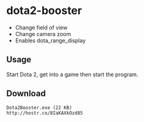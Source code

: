 dota2-booster
====================

* Change field of view
* Change camera zoom
* Enables dota_range_display

## Usage

Start Dota 2, get into a game then start the program.

## Download

    Dota2Booster.exe (22 KB)
    http://hostr.co/8IaKAXkOzd85
